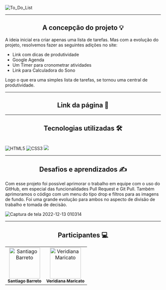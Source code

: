 ![To_Do_List](https://user-images.githubusercontent.com/115950745/207223282-6a4786cf-2e3f-470c-adfc-37b6df5176c6.png)

<hr>
<h2 align="center"> A concepção do projeto 💡 </h2>

A ideia inicial era criar apenas uma lista de tarefas. Mas com a evolução do projeto, resolvemos fazer as seguintes adições no site: 
 - Link com dicas de produtividade
 - Google Agenda
 - Um Timer para cronometrar atividades
 - Link para Calculadora do Sono

Logo o que era uma simples lista de tarefas, se tornou uma central de produtividade.

<hr>
<h2 align="center"> Link da página 🔗 </h2>

<hr>
<h2 align="center">Tecnologias utilizadas 🛠</h2><br>
<img src="https://img.shields.io/badge/HTML5-E34F26?style=for-the-badge&logo=html5&logoColor=white" alt="HTML5" data-canonical-src="https://img.shields.io/badge/html5-%23E34F26.svg?style=for-the-badge&amp;logo=html5&amp;logoColor=white" style="max-width: 100%;">
<img src="https://img.shields.io/badge/CSS3-1572B6?style=for-the-badge&logo=css3&logoColor=white" alt="CSS3" data-canonical-src="https://img.shields.io/badge/css3-%231572B6.svg?style=for-the-badge&amp;logo=css3&amp;logoColor=white" style="max-width: 100%;">
<img src="https://img.shields.io/badge/JavaScript-323330?style=for-the-badge&logo=javascript&logoColor=F7DF1E" >


<hr>
<h2 align="center"> Desafios e aprendizados ✍️ </h2>

Com esse projeto foi possível aprimorar o trabalho em equipe com o uso do GitHub, em especial das funcionalidades Pull Request e Git Pull. Também aprimoramos o código com  um menu do tipo drop e filtros para as imagens de fundo. Foi uma grande evolução para ambos no aspecto de divisão de trabalho e tomada de decisão.



![Captura de tela 2022-12-13 010314](https://user-images.githubusercontent.com/115950745/207223738-95c4ebfb-02d6-4598-b031-44f8740f6474.jpg)


<hr>
<h2 align="center"> Participantes 💻</h2>
<table align="center">
<tbody>
<tr>
<td align="center">
<a href="https://github.com/SanX0000" rel="nofollow"><img src="https://avatars.githubusercontent.com/u/115950745?v=4" width="100px;" alt="Santiago Barreto" style="max-width: 100%;"><br><sub><b>Santiago Barreto</b></sub></a>
</td>
<td align="center">
<a href="https://github.com/veridiana-maricato" rel="nofollow"><img src="https://avatars.githubusercontent.com/u/113988236?v=4" width="100px;" alt="Veridiana Maricato" style="max-width: 100%;"><br><sub><b>Veridiana Maricato</b></sub></a>
</td>
</tr>
</tbody>

